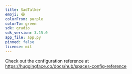 ```yaml
---
title: SadTalker
emoji: 😭
colorFrom: purple
colorTo: green
sdk: gradio
sdk_version: 3.15.0
app_file: app.py
pinned: false
license: mit
---
```



Check out the configuration reference at https://huggingface.co/docs/hub/spaces-config-reference